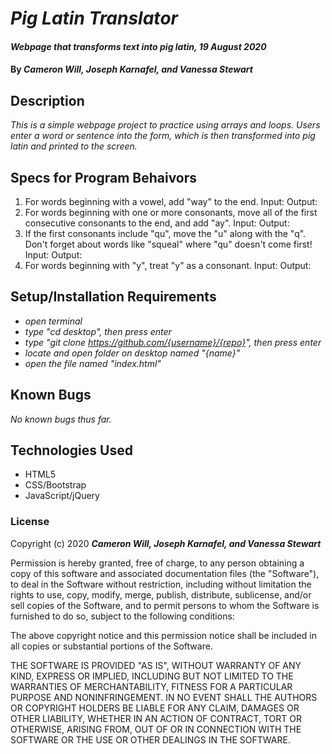 # _Pig Latin Translator_

#### _Webpage that transforms text into pig latin, 19 August 2020_

#### By _**Cameron Will, Joseph Karnafel, and Vanessa Stewart**_

## Description

_This is a simple webpage project to practice using arrays and loops. Users enter a word or sentence into the form, which is then transformed into pig latin and printed to the screen._

## Specs for Program Behaivors
1. For words beginning with a vowel, add "way" to the end.
Input:
Output:
2. For words beginning with one or more consonants, move all of the first consecutive consonants to the end, and add "ay".
Input:
Output:
3. If the first consonants include "qu", move the "u" along with the "q". Don't forget about words like "squeal" where "qu" doesn't come first!
Input:
Output:
4. For words beginning with "y", treat "y" as a consonant.
Input:
Output:

## Setup/Installation Requirements

* _open terminal_
* _type "cd desktop", then press enter_
* _type "git clone https://github.com/{username}/{repo}", then press enter_
* _locate and open folder on desktop named "{name}"_
* _open the file named "index.html"_

## Known Bugs

_No known bugs thus far._

## Technologies Used

* HTML5
* CSS/Bootstrap
* JavaScript/jQuery

### License

Copyright (c) 2020 **_Cameron Will, Joseph Karnafel, and Vanessa Stewart_**

Permission is hereby granted, free of charge, to any person obtaining a copy of this software and associated documentation files (the "Software"), to deal in the Software without restriction, including without limitation the rights to use, copy, modify, merge, publish, distribute, sublicense, and/or sell copies of the Software, and to permit persons to whom the Software is furnished to do so, subject to the following conditions:

The above copyright notice and this permission notice shall be included in all copies or substantial portions of the Software.

THE SOFTWARE IS PROVIDED "AS IS", WITHOUT WARRANTY OF ANY KIND, EXPRESS OR IMPLIED, INCLUDING BUT NOT LIMITED TO THE WARRANTIES OF MERCHANTABILITY, FITNESS FOR A PARTICULAR PURPOSE AND NONINFRINGEMENT. IN NO EVENT SHALL THE AUTHORS OR COPYRIGHT HOLDERS BE LIABLE FOR ANY CLAIM, DAMAGES OR OTHER LIABILITY, WHETHER IN AN ACTION OF CONTRACT, TORT OR OTHERWISE, ARISING FROM, OUT OF OR IN CONNECTION WITH THE SOFTWARE OR THE USE OR OTHER DEALINGS IN THE SOFTWARE.
